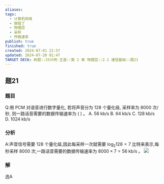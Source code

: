 ```yaml
---
aliases: 
tags:
  - 计算机网络
  - 做错了
  - 物理层
  - 采样
  - 传输速率
publish: true
finished: true
created: 2024-07-01 21:57
updated: 2024-07-20 01:47
TARGET DECK: 刷题::25计网-王道::第 2 章 物理层::2.1 通信基础::题21
---
```


## 题21
### 题目
Q:用 PCM 对语音进行数字量化, 若将声音分为 128 个量化级, 采样率为 8000 次/秒, 则一路话音需要的数据传输速率为 ( ) 。
A. ${56}\mathrm{\;{kb}}/\mathrm{s}$ B. ${64}\mathrm{\;{kb}}/\mathrm{s}$ C. ${128}\mathrm{\;{kb}}/\mathrm{s}$ D. ${1024}\mathrm{\;{kb}}/\mathrm{s}$
### 分析
A:声音信号需要 128 个量化级,因此每采样一次就需要 ${\log }_{2}{128} = 7$ 比特来表示,每秒采样 8000  次,一路话音需要的数据传输速率为 ${8000} \times  7 = {56}\mathrm{\;{kb}}/\mathrm{s}$ 。
![](https://img.hwenyi.live/202407200148983.webp)
### 解
选A
<!--ID: 1721412115696-->
